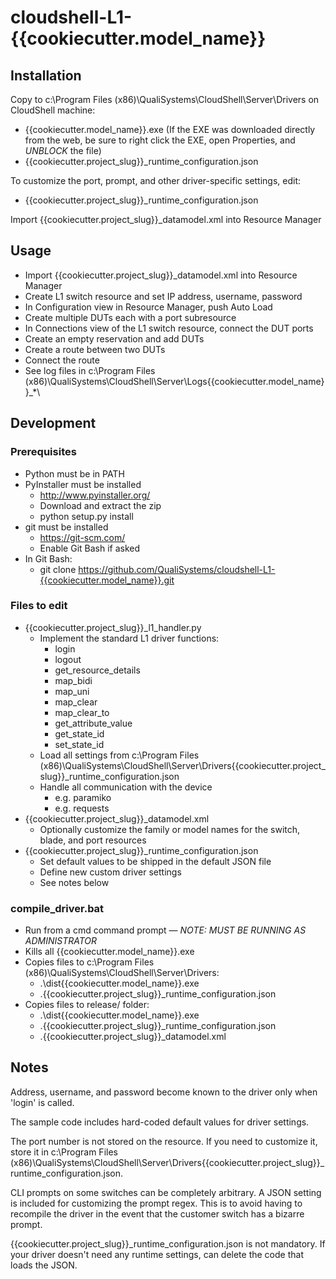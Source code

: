# cloudshell-L1-{{cookiecutter.model_name}}

## Installation
Copy to c:\Program Files (x86)\QualiSystems\CloudShell\Server\Drivers on CloudShell machine:
- {{cookiecutter.model_name}}.exe (If the EXE was downloaded directly from the web, be sure to right click the EXE, open Properties, and *UNBLOCK* the file)
- {{cookiecutter.project_slug}}_runtime_configuration.json

To customize the port, prompt, and other driver-specific settings, edit:
- {{cookiecutter.project_slug}}_runtime_configuration.json

Import {{cookiecutter.project_slug}}_datamodel.xml into Resource Manager

## Usage
- Import {{cookiecutter.project_slug}}_datamodel.xml into Resource Manager
- Create L1 switch resource and set IP address, username, password
- In Configuration view in Resource Manager, push Auto Load
- Create multiple DUTs each with a port subresource
- In Connections view of the L1 switch resource, connect the DUT ports
- Create an empty reservation and add DUTs
- Create a route between two DUTs
- Connect the route
- See log files in c:\Program Files (x86)\QualiSystems\CloudShell\Server\Logs\{{cookiecutter.model_name}}_*\


## Development

### Prerequisites
- Python must be in PATH
- PyInstaller must be installed
  - http://www.pyinstaller.org/
  - Download and extract the zip
  - python setup.py install
- git must be installed
  - https://git-scm.com/
  - Enable Git Bash if asked
- In Git Bash:
  - git clone https://github.com/QualiSystems/cloudshell-L1-{{cookiecutter.model_name}}.git


### Files to edit
- {{cookiecutter.project_slug}}_l1_handler.py
  - Implement the standard L1 driver functions:
    - login
    - logout
    - get_resource_details
    - map_bidi
    - map_uni
    - map_clear
    - map_clear_to
    - get_attribute_value
    - get_state_id
    - set_state_id
  - Load all settings from c:\Program Files (x86)\QualiSystems\CloudShell\Server\Drivers\{{cookiecutter.project_slug}}_runtime_configuration.json
  - Handle all communication with the device
    - e.g. paramiko
    - e.g. requests
- {{cookiecutter.project_slug}}_datamodel.xml
  - Optionally customize the family or model names for the switch, blade, and port resources 
- {{cookiecutter.project_slug}}_runtime_configuration.json
  - Set default values to be shipped in the default JSON file
  - Define new custom driver settings
  - See notes below

### compile_driver.bat
- Run from a cmd command prompt &mdash; *NOTE: MUST BE RUNNING AS ADMINISTRATOR*
- Kills all {{cookiecutter.model_name}}.exe 
- Copies files to c:\Program Files (x86)\QualiSystems\CloudShell\Server\Drivers:
  - .\dist\{{cookiecutter.model_name}}.exe
  - .\{{cookiecutter.project_slug}}_runtime_configuration.json
- Copies files to release/ folder:
  - .\dist\{{cookiecutter.model_name}}.exe
  - .\{{cookiecutter.project_slug}}_runtime_configuration.json
  - .\{{cookiecutter.project_slug}}_datamodel.xml

## Notes

Address, username, and password become known to the driver only when 'login' is called. 

The sample code includes hard-coded default values for driver settings.

The port number is not stored on the resource. If you need to customize it, store it in c:\Program Files (x86)\QualiSystems\CloudShell\Server\Drivers\{{cookiecutter.project_slug}}_runtime_configuration.json.

CLI prompts on some switches can be completely arbitrary. A JSON setting is included for customizing the prompt regex. This is to avoid having to recompile the driver in the event that the customer switch has a bizarre prompt.  

{{cookiecutter.project_slug}}_runtime_configuration.json is not mandatory. If your driver doesn't need any runtime settings, can delete the code that loads the JSON.